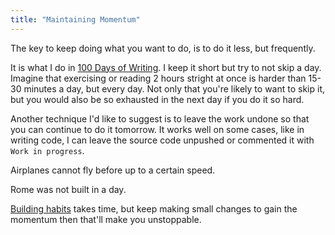 ```yaml
---
title: "Maintaining Momentum"
---
```


The key to keep doing what you want to do, is to do it less, but frequently.

It is what I do in [100 Days of Writing](100%20Days%20of%20Writing.md). I keep it short but try to not skip a day. Imagine that exercising or reading 2 hours stright at once is harder than 15-30 minutes a day, but every day. Not only that you're likely to want to skip it, but you would also be so exhausted in the next day if you do it so hard.

Another technique I'd like to suggest is to leave the work undone so that you can continue to do it tomorrow. It works well on some cases, like in writing code, I can leave the source code unpushed or commented it with `Work in progress`.

Airplanes cannot fly before up to a certain speed.

Rome was not built in a day.

[Building habits](Atomic%20Habits.md) takes time, but keep making small changes to gain the momentum then that'll make you unstoppable.